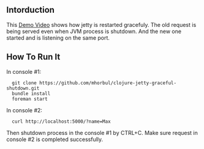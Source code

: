 Intorduction
--
This [Demo Video](http://youtu.be/PbWRo4JPfIU) shows how jetty is restarted gracefuly.
The old request is being served even when JVM process is shutdown. And the new one started and is listening on the same port.

How To Run It
--
In console #1:

      git clone https://github.com/mhorbul/clojure-jetty-graceful-shutdown.git
      bundle install
      foreman start

In console #2:

      curl http://localhost:5000/?name=Max

Then shutdown process in the console #1 by CTRL+C. Make sure request in console #2 is completed successfully.
